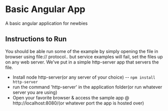 Basic Angular App
=================

A basic angular application for newbies

Instructions to Run
-------------------

You should be able run some of the example by simply opening the file in browser using file:// protocol.. but service examples will fail, set the files up on any web server. We've put in a simple http-server app that servers the file.

* Install node http-server(or any server of your choice) -- `npm install http-server`
* run the command 'http-server' in the application folder(or run whatever server you are using)
* Open your favorite browser & access the sample app @ http://localhost:8080/(or whatever port the app is hosted over)